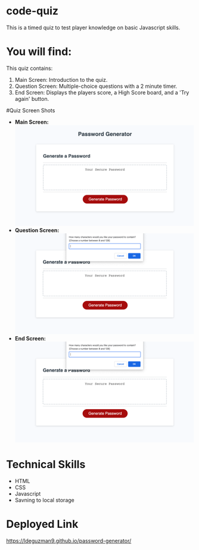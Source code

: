 # code-quiz

This is a timed quiz to test player knowledge on basic Javascript skills.

# You will find:

This quiz contains:

1. Main Screen: Introduction to the quiz.
2. Question Screen: Multiple-choice questions with a 2 minute timer.
3. End Screen: Displays the players score, a High Score board, and a 'Try again' button.

#Quiz Screen Shots

- **Main Screen:**
  ![Quiz Screen](https://github.com/Ldeguzman9/password-generator/blob/main/assets/images/PW%20Generator.png?raw=true)
- **Question Screen:**
  ![Questions](https://github.com/Ldeguzman9/password-generator/blob/main/assets/images/PW%20generator%20prompts.png?raw=true)
- **End Screen:**
  ![HighScores](https://github.com/Ldeguzman9/password-generator/blob/main/assets/images/PW%20generator%20prompts.png?raw=true)

# Technical Skills

- HTML
- CSS
- Javascript
- Savning to local storage

# Deployed Link

https://ldeguzman9.github.io/password-generator/
